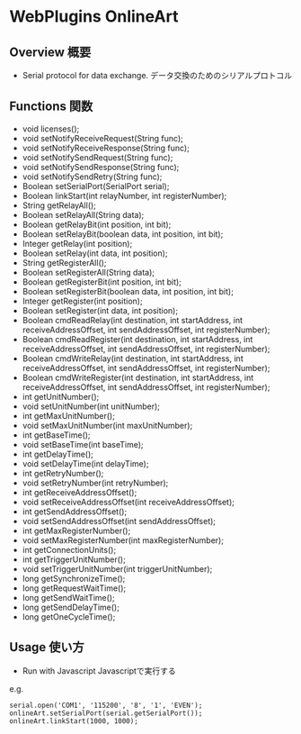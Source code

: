 # WebPlugins OnlineArt
## Overview 概要
 * Serial protocol for data exchange. 
 データ交換のためのシリアルプロトコル
## Functions 関数
 * void licenses();
 * void setNotifyReceiveRequest(String func);
 * void setNotifyReceiveResponse(String func);
 * void setNotifySendRequest(String func);
 * void setNotifySendResponse(String func);
 * void setNotifySendRetry(String func);
 * Boolean setSerialPort(SerialPort serial);
 * Boolean linkStart(int relayNumber, int registerNumber);
 * String getRelayAll();
 * Boolean setRelayAll(String data);
 * Boolean getRelayBit(int position, int bit);
 * Boolean setRelayBit(boolean data, int position, int bit);
 * Integer getRelay(int position);
 * Boolean setRelay(int data, int position);
 * String getRegisterAll();
 * Boolean setRegisterAll(String data);
 * Boolean getRegisterBit(int position, int bit);
 * Boolean setRegisterBit(boolean data, int position, int bit);
 * Integer getRegister(int position);
 * Boolean setRegister(int data, int position);
 * Boolean cmdReadRelay(int destination, int startAddress, int receiveAddressOffset, int sendAddressOffset, int registerNumber);
 * Boolean cmdReadRegister(int destination, int startAddress, int receiveAddressOffset, int sendAddressOffset, int registerNumber);
 * Boolean cmdWriteRelay(int destination, int startAddress, int receiveAddressOffset, int sendAddressOffset, int registerNumber);
 * Boolean cmdWriteRegister(int destination, int startAddress, int receiveAddressOffset, int sendAddressOffset, int registerNumber);
 * int getUnitNumber();
 * void setUnitNumber(int unitNumber);
 * int getMaxUnitNumber();
 * void setMaxUnitNumber(int maxUnitNumber);
 * int getBaseTime();
 * void setBaseTime(int baseTime);
 * int getDelayTime();
 * void setDelayTime(int delayTime);
 * int getRetryNumber();
 * void setRetryNumber(int retryNumber);
 * int getReceiveAddressOffset();
 * void setReceiveAddressOffset(int receiveAddressOffset);
 * int getSendAddressOffset();
 * void setSendAddressOffset(int sendAddressOffset);
 * int getMaxRegisterNumber();
 * void setMaxRegisterNumber(int maxRegisterNumber);
 * int getConnectionUnits();
 * int getTriggerUnitNumber();
 * void setTriggerUnitNumber(int triggerUnitNumber);
 * long getSynchronizeTime();
 * long getRequestWaitTime();
 * long getSendWaitTime();
 * long getSendDelayTime();
 * long getOneCycleTime();
## Usage 使い方
 * Run with Javascript 
 Javascriptで実行する  

e.g.  
```
serial.open('COM1', '115200', '8', '1', 'EVEN');
onlineArt.setSerialPort(serial.getSerialPort());
onlineArt.linkStart(1000, 1000);
```
